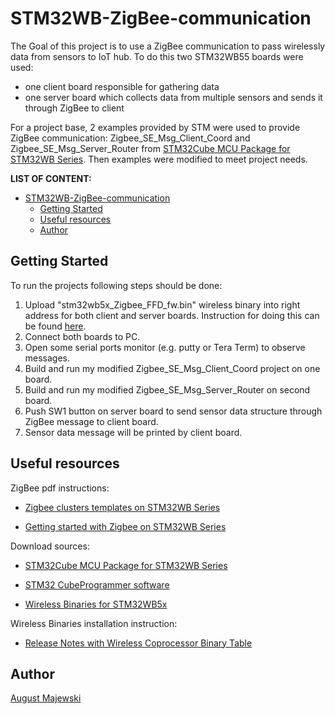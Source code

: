 # STM32WB-ZigBee-communication

The Goal of this project is to use a ZigBee communication to pass wirelessly data from sensors to IoT hub. To do this two STM32WB55 boards were used:
- one client board responsible for gathering data
- one server board which collects data from multiple sensors and sends it through ZigBee to client

For a project base, 2 examples provided by STM were used to provide ZigBee communication: Zigbee_SE_Msg_Client_Coord and Zigbee_SE_Msg_Server_Router from
[STM32Cube MCU Package for STM32WB Series](https://www.st.com/en/embedded-software/stm32cubewb.html#get-software). Then examples were modified to meet project needs.

**LIST OF CONTENT:**

- [STM32WB-ZigBee-communication](#stm32wb-zigbee-communication)
  - [Getting Started](#getting-started)
  - [Useful resources](#useful-resources)
  - [Author](#author)


## Getting Started
To run the projects following steps should be done:

1. Upload "stm32wb5x_Zigbee_FFD_fw.bin" wireless binary into right address for both client and server boards. Instruction for doing this can be found [here](https://github.com/STMicroelectronics/STM32CubeWB/blob/master/Projects/STM32WB_Copro_Wireless_Binaries/STM32WB5x/Release_Notes.html).
2. Connect both boards to PC.
3. Open some serial ports monitor (e.g. putty or Tera Term) to observe messages.
4. Build and run my modified Zigbee_SE_Msg_Client_Coord project on one board.
5. Build and run my modified Zigbee_SE_Msg_Server_Router on second board.
6. Push SW1 button on server board to send sensor data structure through ZigBee message to client board.
7. Sensor data message will be printed by client board.


## Useful resources

ZigBee pdf instructions:
* [Zigbee clusters templates on STM32WB Series ](https://www.st.com/resource/en/application_note/an5498-how-to-use-zigbee-clusters-templates-on-stm32wb-series-stmicroelectronics.pdf)

* [Getting started with Zigbee on STM32WB Series ](https://www.st.com/resource/en/application_note/an5506-getting-started-with-zigbee-on-stm32wb-series-stmicroelectronics.pdf)

Download sources:
* [STM32Cube MCU Package for STM32WB Series](https://www.st.com/en/embedded-software/stm32cubewb.html#get-software)

* [STM32 CubeProgrammer software ](https://www.st.com/en/development-tools/stm32cubeprog.html)

* [Wireless Binaries for  STM32WB5x](https://github.com/STMicroelectronics/STM32CubeWB/tree/master/Projects/STM32WB_Copro_Wireless_Binaries/STM32WB5x)

Wireless Binaries installation instruction:
* [Release Notes with Wireless Coprocessor Binary Table](https://github.com/STMicroelectronics/STM32CubeWB/blob/master/Projects/STM32WB_Copro_Wireless_Binaries/STM32WB5x/Release_Notes.html)


## Author

[August Majewski](https://github.com/kolovoz14)
